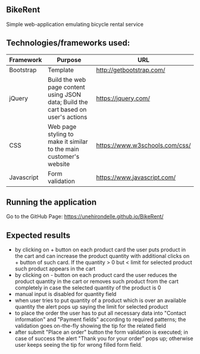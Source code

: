 ## BikeRent
Simple web-application emulating bicycle rental service 

## Technologies/frameworks used:
Framework | Purpose | URL
------------ | ------------- | -------------
Bootstrap | Template | http://getbootstrap.com/
jQuery | Build the web page content using JSON data; Build the cart based on user's actions| https://jquery.com/
CSS | Web page styling to make it similar to the main customer's website | https://www.w3schools.com/css/
Javascript | Form validation |https://www.javascript.com/

## Running the application
Go to the GitHub Page: https://unehirondelle.github.io/BikeRent/

## Expected results
* by clicking on + button on each product card the user puts product in the cart and can increase the product quantity with additional clicks on + button of such card. If the quantity > 0 but < limit for selected product such product appears in the cart
* by clicking on - button on each product card the user reduces the product quantity in the cart or removes such product from the cart completely in case the selected quantity of the product is 0
* manual input is disabled for quantity field
* when user tries to put quantity of a product which is over an available quantity the alert pops up saying the limit for selected product
* to place the order the user has to put all necessary data into "Contact information" and "Payment fields" according to required patterns; the validation goes on-the-fly showing the tip for the related field
* after submit "Place an order" button the form validation is executed; in case of success the alert "Thank you for your order" pops up; otherwise user keeps seeing the tip for wrong filled form field.
